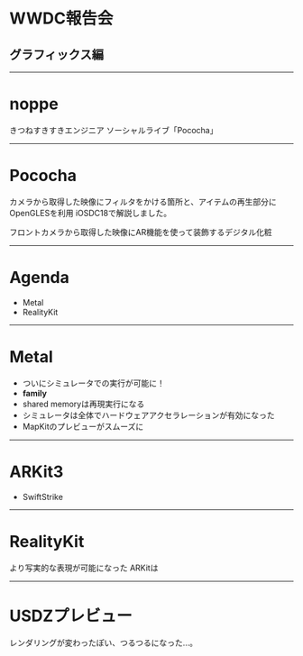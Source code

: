 # WWDC報告会
## グラフィックス編

---

# noppe

きつねすきすきエンジニア
ソーシャルライブ「Pococha」

---

# Pococha

カメラから取得した映像にフィルタをかける箇所と、アイテムの再生部分にOpenGLESを利用
iOSDC18で解説しました。

フロントカメラから取得した映像にAR機能を使って装飾するデジタル化粧

---

# Agenda

- Metal
- RealityKit

---

# Metal

- ついにシミュレータでの実行が可能に！
- **family**
- shared memoryは再現実行になる
- シミュレータは全体でハードウェアアクセラレーションが有効になった
- MapKitのプレビューがスムーズに

---

# ARKit3

- SwiftStrike

---

# RealityKit

より写実的な表現が可能になった
ARKitは

---

# USDZプレビュー

レンダリングが変わったぽい、つるつるになった…。